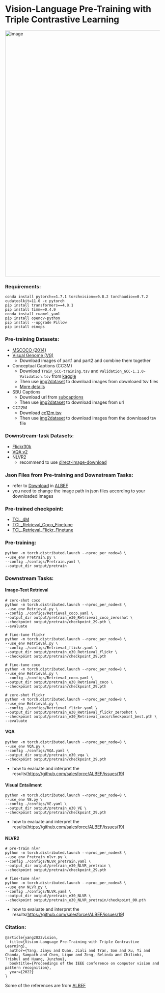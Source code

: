 # Vision-Language Pre-Training with Triple Contrastive Learning

<img width="800" alt="image" src="https://user-images.githubusercontent.com/20442927/154851838-5297cc88-47d2-43f4-9602-ef29c63c479b.png">

### Requirements:

```
conda install pytorch==1.7.1 torchvision==0.8.2 torchaudio==0.7.2 cudatoolkit=11.0 -c pytorch
pip install transformers==4.8.1
pip install timm==0.4.9
conda install ruamel_yaml
pip install opencv-python
pip install --upgrade Pillow
pip install einops
```

### Pre-training Datasets:

- [MSCOCO (2014)](https://cocodataset.org/#download)
- [Visual Genome (VG)](https://visualgenome.org/api/v0/api_home.html)
  - Download images of part1 and part2 and combine them together
- Conceptual Captions (CC3M)
  - Download `Train_GCC-training.tsv` and `Validation_GCC-1.1.0-Validation.tsv` from [kaggle](https://www.kaggle.com/ad271828/conceptual-captions-dataset-train-and-validation)
  - Then use [img2dataset](https://github.com/rom1504/img2dataset) to download images from downloaed tsv files
  - [More details](https://github.com/rom1504/img2dataset/blob/main/dataset_examples/cc3m.md)
- SBU Captions
  - Download url from [subcaptions](http://www.cs.virginia.edu/~vicente/sbucaptions/)
  - Then use [img2dataset](https://github.com/rom1504/img2dataset) to download images from url
- CC12M
  - Download [cc12m.tsv](https://github.com/google-research-datasets/conceptual-12m#download)
  - Then use [img2dataset](https://github.com/rom1504/img2dataset) to download images from the downloaed tsv file

### Downstream-task Datasets:

- [Flickr30k](https://www.kaggle.com/hsankesara/flickr-image-dataset)
- [VQA v2](https://visualqa.org/download.html)
- NLVR2
  - recommend to use [direct-image-download](https://github.com/lil-lab/nlvr/tree/master/nlvr2#direct-image-download)

### Json Files from Pre-training and Downstream Tasks:

- refer to [Download](https://github.com/salesforce/ALBEF#download) in [ALBEF](https://github.com/salesforce/ALBEF)
- you need to change the image path in json files according to your downloaded images

### Pre-trained checkpoint:

- [TCL_4M](https://drive.google.com/file/d/1Cb1azBdcdbm0pRMFs-tupKxILTCXlB4O/view?usp=sharing)
- [TCL_Retrieval_Coco_Finetune](https://drive.google.com/file/d/1PtcZF_XzJgIceg4rXLWqGQiXjizvxxS6/view?usp=sharing)
- [TCL_Retrieval_Flickr_Finetune](https://drive.google.com/file/d/1qwWfqyCu1F5YZqQNxjkqy1REESoU6pOT/view?usp=sharing)

### Pre-training:

```
python -m torch.distributed.launch --nproc_per_node=8 \
--use_env Pretrain.py \
--config ./configs/Pretrain.yaml \
--output_dir output/pretrain
```

### Downstream Tasks:

#### Image-Text Retrieval

```
# zero-shot coco
python -m torch.distributed.launch --nproc_per_node=8 \
--use_env Retrieval.py \
--config ./configs/Retrieval_coco.yaml \
--output_dir output/pretrain_e30_Retrieval_coco_zeroshot \
--checkpoint output/pretrain/checkpoint_29.pth \
--evaluate

# fine-tune flickr
python -m torch.distributed.launch --nproc_per_node=8 \
--use_env Retrieval.py \
--config ./configs/Retrieval_flickr.yaml \
--output_dir output/pretrain_e30_Retrieval_flickr \
--checkpoint output/pretrain/checkpoint_29.pth

# fine-tune coco
python -m torch.distributed.launch --nproc_per_node=8 \
--use_env Retrieval.py \
--config ./configs/Retrieval_coco.yaml \
--output_dir output/pretrain_e30_Retrieval_coco \
--checkpoint output/pretrain/checkpoint_29.pth

# zero-shot flickr
python -m torch.distributed.launch --nproc_per_node=8 \
--use_env Retrieval.py \
--config ./configs/Retrieval_flickr.yaml \
--output_dir output/pretrain_e30_Retrieval_flickr_zeroshot \
--checkpoint output/pretrain_e30_Retrieval_coco/checkpoint_best.pth \
--evaluate
```

#### VQA

```
python -m torch.distributed.launch --nproc_per_node=8 \
--use_env VQA.py \
--config ./configs/VQA.yaml \
--output_dir output/pretrain_e30_vqa \
--checkpoint output/pretrain/checkpoint_29.pth
```

- how to evaluate and interpret the results(https://github.com/salesforce/ALBEF/issues/19)

#### Visual Entailment

```
python -m torch.distributed.launch --nproc_per_node=8 \
--use_env VE.py \
--config ./configs/VE.yaml \
--output_dir output/pretrain_e30_VE \
--checkpoint output/pretrain/checkpoint_29.pth
```

- how to evaluate and interpret the results(https://github.com/salesforce/ALBEF/issues/19)

#### NLVR2

```
# pre-train nlvr
python -m torch.distributed.launch --nproc_per_node=8 \
--use_env Pretrain_nlvr.py \
--config ./configs/NLVR_pretrain.yaml \
--output_dir output/pretrain_e30_NLVR_pretrain \
--checkpoint output/pretrain/checkpoint_29.pth

# fine-tune nlvr
python -m torch.distributed.launch --nproc_per_node=8 \
--use_env NLVR.py \
--config ./configs/NLVR.yaml \
--output_dir output/pretrain_e30_NLVR \
--checkpoint output/pretrain_e30_NLVR_pretrain/checkpoint_00.pth
```

- how to evaluate and interpret the results(https://github.com/salesforce/ALBEF/issues/19)

### Citation:

```
@article{yang2022vision,
  title={Vision-Language Pre-Training with Triple Contrastive Learning},
  author={Yang, Jinyu and Duan, Jiali and Tran, Son and Xu, Yi and Chanda, Sampath and Chen, Liqun and Zeng, Belinda and Chilimbi, Trishul and Huang, Junzhou},
  booktitle={Proceedings of the IEEE conference on computer vision and pattern recognition},
  year={2022}
}
```

Some of the references are from [ALBEF](https://github.com/salesforce/ALBEF)
